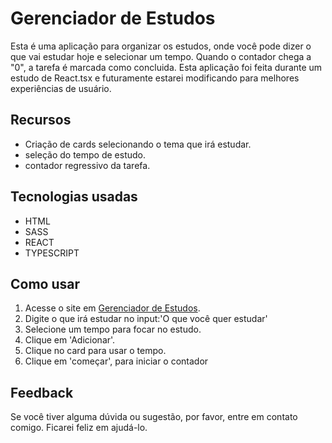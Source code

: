 # Gerenciador de Estudos

Esta é uma aplicação para organizar os estudos, onde você pode dizer o que vai estudar hoje e selecionar um tempo. 
Quando o contador chega a "0", a tarefa é marcada como concluida.
Esta aplicação foi feita durante um estudo de React.tsx e futuramente estarei modificando para melhores experiências de usuário.

## Recursos
- Criação de cards selecionando o tema que irá estudar.
- seleção do tempo de estudo.
- contador regressivo da tarefa.

## Tecnologias usadas
- HTML
- SASS
- REACT
- TYPESCRIPT

## Como usar
1. Acesse o site em [Gerenciador de Estudos](https://andrade-studies.vercel.app/).
2. Digite o que irá estudar no input:'O que você quer estudar'
4. Selecione um tempo para focar no estudo.
5. Clique em 'Adicionar'.
6. Clique no card para usar o tempo.
7. Clique em 'começar', para iniciar o contador

## Feedback
Se você tiver alguma dúvida ou sugestão, por favor, entre em contato comigo. Ficarei feliz em ajudá-lo.
